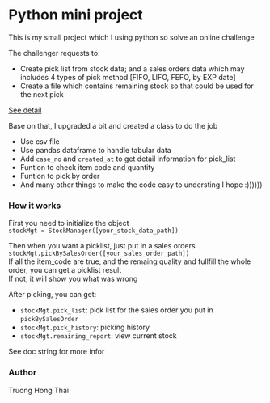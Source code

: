 # Python mini project

This is my small project which I using python so solve an online challenge

The challenger requests to:
- Create pick list from stock data; and a sales orders data which may includes 4 types of pick method [FIFO, LIFO, FEFO, by EXP date]
- Create a file which contains remaining stock so that could be used for the next pick

[See detail](https://docs.google.com/spreadsheets/d/1IDIVTf36hZqxltg_MYOjsWvSmDxp1pb4gkAzJI64eaU/edit?fbclid=IwAR1NOS6M5FLrUMD2MU60OLllT97n9ezj4axKOXl5Dweghx7s9_zcgkrVoA4#gid=843431074)

Base on that, I upgraded a bit and created a class to do the job
- Use csv file
- Use pandas dataframe to handle tabular data
- Add <code>case_no</code> and <code>created_at</code> to get detail information for pick_list
- Funtion to check item code and quantity
- Funtion to pick by order
- And many other things to make the code easy to understing I hope :))))))

### How it works
First you need to initialize the object  
<code>stockMgt = StockManager([your_stock_data_path])</code>

Then when you want a picklist, just put in a sales orders  
<code>stockMgt.pickBySalesOrder([your_sales_order_path])</code>  
If all the item_code are true, and the remaing quality and fullfill the whole order, you can get a picklist result  
If not, it will show you what was wrong  

After picking, you can get:
- <code>stockMgt.pick_list</code>: pick list for the sales order you put in <code>pickBySalesOrder</code>
- <code>stockMgt.pick_history</code>: picking history
- <code>stockMgt.remaining_report</code>: view current stock

See doc string for more infor

### Author
Truong Hong Thai

